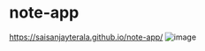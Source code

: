 # note-app
https://saisanjayterala.github.io/note-app/
![image](https://github.com/user-attachments/assets/cf59e369-2821-443a-8981-ae8676d8765b)
